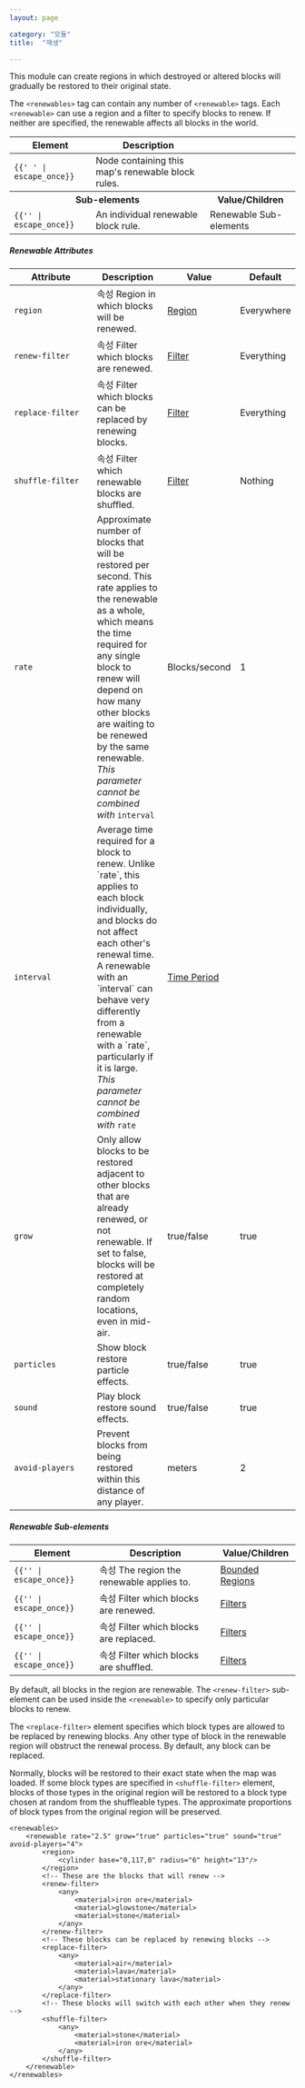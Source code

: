 ```yaml
---
layout: page

category: "모듈"
title:  "재생"

---
```


This module can create regions in which destroyed or altered blocks will gradually be restored to their original state.

The `<renewables>` tag can contain any number of `<renewable>` tags. Each `<renewable>` can use a region and a filter to
specify blocks to renew. If neither are specified, the renewable affects all blocks in the world.

<div class='table-responsive'>
  <table class='table table-striped table-condensed'>
    <thead>
      <tr>
        <th>Element</th>
        <th>Description</th>
        <th></th>
      </tr>
    </thead>
    <tbody>
      <tr>
        <td>
          <span class='highlight'>
            <code>{{'<renewables> </renewables>' | escape_once}}</code>
          </span>
        </td>
        <td>Node containing this map's renewable block rules.</td>
        <td></td>
      </tr>
      <tr>
        <th colspan='2'>Sub-elements</th>
        <th>Value/Children</th>
      </tr>
      <tr>
        <td>
          <span class='highlight'>
            <code>{{'<renewable>' | escape_once}}</code>
          </span>
        </td>
        <td>An individual renewable block rule.</td>
        <td>
          <span class='label label-default'>Renewable Sub-elements</span>
        </td>
      </tr>
    </tbody>
  </table>
</div>
<h5>Renewable Attributes</h5>
<div class='table-responsive'>
  <table class='table table-striped table-condensed'>
    <thead>
      <tr>
        <th style='min-width: 130px;'>Attribute</th>
        <th>Description</th>
        <th>Value</th>
        <th>Default</th>
      </tr>
    </thead>
    <tbody>
      <tr>
        <td>
          <code>region</code>
        </td>
        <td>
          <span class='label label-default' data-toggle='tooltip' title='이는 속성 또는 하위요소일 수 있습니다.'>속성</span>
          Region in which blocks will be renewed.
        </td>
        <td>
          <a href='/modules/regions'>Region</a>
        </td>
        <td>Everywhere</td>
      </tr>
      <tr>
        <td>
          <code>renew-filter</code>
        </td>
        <td>
          <span class='label label-default' data-toggle='tooltip' title='이는 속성 또는 하위요소일 수 있습니다.'>속성</span>
          Filter which blocks are renewed.
        </td>
        <td>
          <a href='/modules/filters'>Filter</a>
        </td>
        <td>Everything</td>
      </tr>
      <tr>
        <td>
          <code>replace-filter</code>
        </td>
        <td>
          <span class='label label-default' data-toggle='tooltip' title='이는 속성 또는 하위요소일 수 있습니다.'>속성</span>
          Filter which blocks can be replaced by renewing blocks.
        </td>
        <td>
          <a href='/modules/filters'>Filter</a>
        </td>
        <td>Everything</td>
      </tr>
      <tr>
        <td>
          <code>shuffle-filter</code>
        </td>
        <td>
          <span class='label label-default' data-toggle='tooltip' title='이는 속성 또는 하위요소일 수 있습니다.'>속성</span>
          Filter which renewable blocks are shuffled.
        </td>
        <td>
          <a href='/modules/filters'>Filter</a>
        </td>
        <td>Nothing</td>
      </tr>
      <tr>
        <td>
          <code>rate</code>
        </td>
        <td>
          Approximate number of blocks that will be restored per second. This rate applies to the
          renewable as a whole, which means the time required for any single block to renew will
          depend on how many other blocks are waiting to be renewed by the same renewable.
          <i>This parameter cannot be combined with</i>
          <code>interval</code>
        </td>
        <td>Blocks/second</td>
        <td>1</td>
      </tr>
      <tr>
        <td>
          <code>interval</code>
        </td>
        <td>
          Average time required for a block to renew. Unlike `rate`, this applies to each block
          individually, and blocks do not affect each other's renewal time. A renewable with an
          `interval` can behave very differently from a renewable with a `rate`, particularly
          if it is large.
          <i>This parameter cannot be combined with</i>
          <code>rate</code>
        </td>
        <td>
          <a href='/reference/time_periods'>Time Period</a>
        </td>
        <td></td>
      </tr>
      <tr>
        <td>
          <code>grow</code>
        </td>
        <td>
          Only allow blocks to be restored adjacent to other blocks that are already renewed,
          or not renewable. If set to false, blocks will be restored at completely random locations,
          even in mid-air.
        </td>
        <td>
          <span class='label label-primary'>true/false</span>
        </td>
        <td>true</td>
      </tr>
      <tr>
        <td>
          <code>particles</code>
        </td>
        <td>
          Show block restore particle effects.
        </td>
        <td>
          <span class='label label-primary'>true/false</span>
        </td>
        <td>true</td>
      </tr>
      <tr>
        <td>
          <code>sound</code>
        </td>
        <td>
          Play block restore sound effects.
        </td>
        <td>
          <span class='label label-primary'>true/false</span>
        </td>
        <td>true</td>
      </tr>
      <tr>
        <td>
          <code>avoid-players</code>
        </td>
        <td>
          Prevent blocks from being restored within this distance of any player.
        </td>
        <td>meters</td>
        <td>2</td>
      </tr>
    </tbody>
  </table>
</div>
<h5>Renewable Sub-elements</h5>
<div class='table-responsive'>
  <table class='table table-striped table-condensed'>
    <thead>
      <tr>
        <th>Element</th>
        <th>Description</th>
        <th>Value/Children</th>
      </tr>
    </thead>
    <tbody>
      <tr>
        <td>
          <span class='highlight'>
            <code>{{'<region>' | escape_once}}</code>
          </span>
        </td>
        <td>
          <span class='label label-default' data-toggle='tooltip' title='이는 하위 요소 또는 속성일 수 있습니다.'>속성</span>
          The region the renewable applies to.
        </td>
        <td>
          <a href='/modules/regions'>Bounded Regions</a>
        </td>
      </tr>
      <tr>
        <td>
          <span class='highlight'>
            <code>{{'<renew-filter>' | escape_once}}</code>
          </span>
        </td>
        <td>
          <span class='label label-default' data-toggle='tooltip' title='이는 하위 요소 또는 속성일 수 있습니다.'>속성</span>
          Filter which blocks are renewed.
        </td>
        <td>
          <a href='/modules/filters'>Filters</a>
        </td>
      </tr>
      <tr>
        <td>
          <span class='highlight'>
            <code>{{'<replace-filter>' | escape_once}}</code>
          </span>
        </td>
        <td>
          <span class='label label-default' data-toggle='tooltip' title='이는 하위 요소 또는 속성일 수 있습니다.'>속성</span>
          Filter which blocks are replaced.
        </td>
        <td>
          <a href='/modules/filters'>Filters</a>
        </td>
      </tr>
      <tr>
        <td>
          <span class='highlight'>
            <code>{{'<shuffle-filter>' | escape_once}}</code>
          </span>
        </td>
        <td>
          <span class='label label-default' data-toggle='tooltip' title='이는 하위 요소 또는 속성일 수 있습니다.'>속성</span>
          Filter which blocks are shuffled.
        </td>
        <td>
          <a href='/modules/filters'>Filters</a>
        </td>
      </tr>
    </tbody>
  </table>
</div>

By default, all blocks in the region are renewable. The `<renew-filter>` sub-element can be used inside the `<renewable>` to specify only particular blocks to renew.

The `<replace-filter>` element specifies which block types are allowed to be replaced by renewing blocks. Any other type of block in the renewable region will obstruct the renewal process. By default, any block can be replaced.

Normally, blocks will be restored to their exact state when the map was loaded. If some block types are specified in
`<shuffle-filter>` element, blocks of those types in the original region will be restored to a block type chosen at random from
the shuffleable types. The approximate proportions of block types from the original region will be preserved.

    <renewables>
        <renewable rate="2.5" grow="true" particles="true" sound="true" avoid-players="4">
            <region>
                <cylinder base="0,117,0" radius="6" height="13"/>
            </region>
            <!-- These are the blocks that will renew -->
            <renew-filter>
                <any>
                    <material>iron ore</material>
                    <material>glowstone</material>
                    <material>stone</material>
                </any>
            </renew-filter>
            <!-- These blocks can be replaced by renewing blocks -->
            <replace-filter>
                <any>
                    <material>air</material>
                    <material>lava</material>
                    <material>stationary lava</material>
                </any>
            </replace-filter>
            <!-- These blocks will switch with each other when they renew -->
            <shuffle-filter>
                <any>
                    <material>stone</material>
                    <material>iron ore</material>
                </any>
            </shuffle-filter>
        </renewable>
    </renewables>

